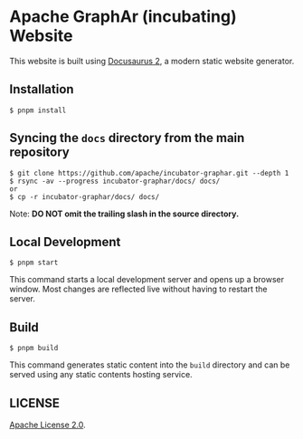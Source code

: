 # Apache GraphAr (incubating) Website

This website is built using [Docusaurus 2](https://docusaurus.io/), a modern static website generator.

## Installation

```
$ pnpm install
```

## Syncing the `docs` directory from the main repository

```
$ git clone https://github.com/apache/incubator-graphar.git --depth 1
$ rsync -av --progress incubator-graphar/docs/ docs/
or
$ cp -r incubator-graphar/docs/ docs/
```

Note: **DO NOT omit the trailing slash in the source directory.**

## Local Development

```
$ pnpm start
```

This command starts a local development server and opens up a browser window. Most changes are reflected live without having to restart the server.

## Build

```
$ pnpm build
```

This command generates static content into the `build` directory and can be served using any static contents hosting service.

## LICENSE

[Apache License 2.0](./LICENSE).
